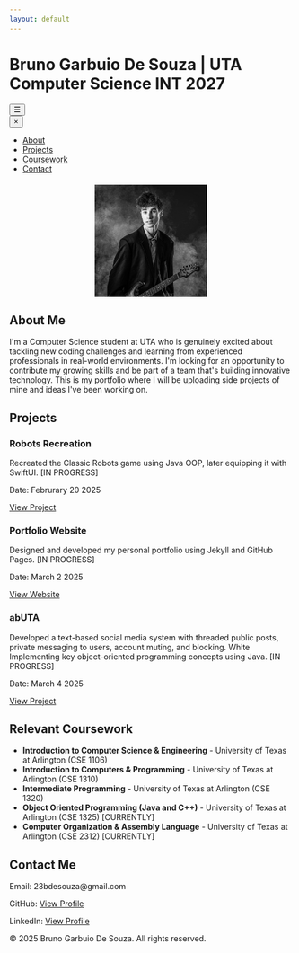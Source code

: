 ```yaml
---
layout: default
---
```


<link rel="stylesheet" href="style.css">
<script src="script.js" defer></script>

<h1>Bruno Garbuio De Souza | UTA Computer Science INT 2027</h1>

<!-- Hamburger Menu Button -->
<button class="menu-btn" onclick="openNav()">
    &#9776; <!-- Hamburger icon (☰) -->
</button>

<!-- Sidebar -->
<div id="mySidebar" class="sidebar">
    <button class="closebtn" onclick="closeNav()">&times;</button>
    <ul class="tabs">
        <li><a href="#" class="tab-link active" data-tab="about">About</a></li>
        <li><a href="#" class="tab-link" data-tab="projects">Projects</a></li>
        <li><a href="#" class="tab-link" data-tab="coursework">Coursework</a></li>
        <li><a href="#" class="tab-link" data-tab="contact">Contact</a></li>
    </ul>
</div>

<!-- About Section -->
<div id="about" class="tab-content active">
   <img src="IMG_0615.jpg" alt="Bruno Garbuio De Souza"
     style="width: 200px; height: 200px; display: block; margin: 20px auto; object-fit: cover; object-position: top;">
    <h2>About Me</h2>
    <p>I'm a Computer Science student at UTA who is genuinely excited about tackling new coding challenges and learning from experienced professionals in real-world environments. I'm looking for an opportunity to contribute my growing skills and be part of a team that's building innovative technology. This is my portfolio where I will be uploading side projects of mine and ideas I've been working on. </p>
</div>

<!-- Projects Section -->
<div id="projects" class="tab-content">
    <h2>Projects</h2>
    <div class="projects-container">
        <div class="project">
            <h3>Robots Recreation</h3>
            <p>Recreated the Classic Robots game using Java OOP, later equipping it with SwiftUI. [IN PROGRESS] </p>
            <p class="project-date">Date: Februrary 20 2025</p>
            <a href="https://github.com/BrunoGDZZ/brunogdzz/tree/main/PersonalProjects2025/RobotsGame" target="_blank">View Project</a>
        </div>
        <div class="project">
            <h3>Portfolio Website</h3>
            <p>Designed and developed my personal portfolio using Jekyll and GitHub Pages. [IN PROGRESS] </p>
            <p class="project-date">Date: March 2 2025</p>
            <a href="https://github.com/BrunoGDZZ/brunogdzz" target="_blank">View Website</a>
        </div>
        <div class="project">
            <h3>abUTA</h3>
            <p>Developed a text-based social media system with threaded public posts, private messaging to users, account muting, and blocking. White Implementing key                 object-oriented programming concepts using Java.
            [IN PROGRESS] </p>
            <p class="project-date">Date: March 4 2025</p>
            <a href="https://github.com/BrunoGDZZ/brunogdzz/tree/main/PersonalProjects2025/abUTA/baseline" target="_blank">View Project</a>
        </div>
    </div>
</div>

<!-- Coursework Section -->
<div id="coursework" class="tab-content">
    <h2>Relevant Coursework</h2>
    <ul>
        <li><strong>Introduction to Computer Science & Engineering</strong> - University of Texas at Arlington (CSE 1106)</li>
        <li><strong>Introduction to Computers & Programming</strong> - University of Texas at Arlington (CSE 1310)</li>
        <li><strong>Intermediate Programming</strong> - University of Texas at Arlington (CSE 1320)</li>
        <li><strong>Object Oriented Programming (Java and C++)</strong> - University of Texas at Arlington (CSE 1325) [CURRENTLY]</li>
        <li><strong>Computer Organization & Assembly Language</strong> - University of Texas at Arlington (CSE 2312) [CURRENTLY]</li>
    </ul>
</div>

<!-- Contact Section -->
<div id="contact" class="tab-content">
    <h2>Contact Me</h2>
    <p>Email: 23bdesouza@gmail.com</p>
    <p>GitHub: <a href="https://github.com/brunogdzz" target="_blank">View Profile</a></p>
    <p>LinkedIn: <a href="https://www.linkedin.com/in/bruno-garbuio-de-souza" target="_blank">View Profile</a></p>
</div>

<footer>
    <p>&copy; 2025 Bruno Garbuio De Souza. All rights reserved.</p>
</footer>
